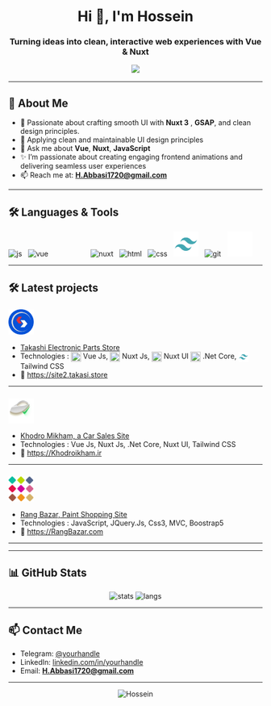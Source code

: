 <h1 align="center">
  Hi 👋, I'm Hossein 
</h1>
<h3 align="center">
  Turning ideas into clean, interactive web experiences with Vue & Nuxt
</h3>

 <p align="center">
    <img src="https://readme-typing-svg.herokuapp.com?font=Fira+Code&size=16&duration=3500&pause=1500&color=00F5A0&center=true&width=435&lines=Crafting+modern,+interactive+web+experiences;Turning+ideas+into+beautiful,+functional+code;Creating+Perfect+Experiences;Always+learning+new+things..." />
</p>

  
---

## 💫 About Me

- 🧠 Passionate about crafting smooth UI with **Nuxt 3** , **GSAP**, and clean design principles.
- 🧳 Applying clean and maintainable UI design principles
- 💬 Ask me about **Vue**, **Nuxt**, **JavaScript**
- ✨ I’m passionate about creating engaging frontend animations and delivering seamless user experiences
- 📫 Reach me at: **H.Abbasi1720@gmail.com**
<!-- - 🌐 Website: [your-website.com](https://your-website.com) (if any)
-->
---

## 🛠️ Languages & Tools

<p align="left">
  <img title="Javascript" src="https://cdn.jsdelivr.net/gh/devicons/devicon/icons/javascript/javascript-original.svg" height="50" alt="js" />
  <img style="margin-left:8px" title="Vue.js" src="https://cdn.jsdelivr.net/gh/devicons/devicon/icons/vuejs/vuejs-original.svg" height="50" alt="vue" />
  <img style="margin-left:80px" title="Nuxt.js" src="https://cdn.jsdelivr.net/gh/devicons/devicon/icons/nuxtjs/nuxtjs-original.svg" height="50" alt="nuxt" />
  <img style="margin-left:8px" title="Html" src="https://cdn.jsdelivr.net/gh/devicons/devicon/icons/html5/html5-original.svg" height="50" alt="html" />
  <img style="margin-left:8px" title="Css3" src="https://cdn.jsdelivr.net/gh/devicons/devicon/icons/css3/css3-original.svg" height="50" alt="css" />
  
  <!-- 
  tailwind css
-->

  <img style="margin-left:8px" title="tailwindCss" src="/assets/tailwind.svg" height="50" alt="git" />
  <img style="margin-left:8px" title="Git" src="https://cdn.jsdelivr.net/gh/devicons/devicon/icons/git/git-original.svg" height="50" alt="git" />
  <img style="margin-left:8px" title="GitHub" src="/assets/github.svg" height="50" alt="github" />
</p>

-------

## 🛠️ Latest projects

### <img src="/assets/takasi.png" alt=" Takashi Logo " width="50" height="50" style="vertical-align:middle;"/>  
- [ Takashi Electronic Parts Store ](https://site2.takasi.store)  
- Technologies : <img src="https://cdn.jsdelivr.net/gh/devicons/devicon/icons/vuejs/vuejs-original.svg" width="20" height="20" style="vertical-align:middle;"/> Vue Js, <img src="https://cdn.jsdelivr.net/gh/devicons/devicon/icons/nuxtjs/nuxtjs-original.svg" width="20" height="20" style="vertical-align:middle;"/> Nuxt Js, <img src="https://cdn.jsdelivr.net/gh/devicons/devicon/icons/nuxtjs/nuxtjs-original.svg" width="20" height="20" style="vertical-align:middle;"/> Nuxt UI <img src="https://cdn.jsdelivr.net/gh/devicons/devicon/icons/dot-net/dot-net-original.svg" width="20" height="20" style="vertical-align:middle;"/> .Net Core, <img src="/assets/tailwind.svg" width="20" height="20" style="vertical-align:middle;"/> Tailwind CSS   
- 🔗 [ https://site2.takasi.store ](https://site2.takasi.store)

---
 ### <img src="/assets/khodromikham.png" alt=" Khodro Mikham Logo " width="50" height="50" style="vertical-align:middle;"/>  
- [ Khodro Mikham, a Car Sales Site ](https://khodromikham.ir)  
- Technologies : Vue Js, Nuxt Js, .Net Core, Nuxt UI, Tailwind CSS  
- 🔗 [ https://Khodroikham.ir ](https://khodromikham.ir)

---
 ### <img src="/assets/rangbazar.png" alt=" Rang Bazar Logo " width="50" height="50" style="vertical-align:middle;"/>  
- [ Rang Bazar, Paint Shopping Site ](https://rangbazar.com)  
- Technologies : JavaScript, JQuery.Js, Css3, MVC, Boostrap5  
- 🔗 [ https://RangBazar.com ](https://rangbazar.com)

---



---

## 📊 GitHub Stats

<p align="center">
  <img src="https://github-readme-stats.vercel.app/api?username=shima0811&show_icons=true&theme=tokyonight" alt="stats" />
  <img src="https://github-readme-stats.vercel.app/api/top-langs/?username=shima0811&layout=compact&theme=tokyonight" alt="langs" />
</p>

---

## 📫 Contact Me

- Telegram: [@yourhandle](https://t.me/Hossein1720)
- LinkedIn: [linkedin.com/in/yourhandle](https://linkedin.com/in/Hossein1720)
- Email: **H.Abbasi1720@gmail.com**

---

<p align="center">
  <img src="https://komarev.com/ghpvc/?username=shima0811&label=Profile+views&color=0e75b6&style=flat" alt="Hossein" />
</p>
